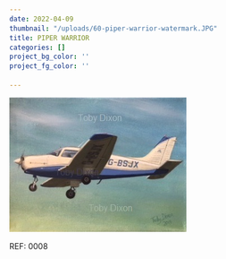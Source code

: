 ```yaml
---
date: 2022-04-09
thumbnail: "/uploads/60-piper-warrior-watermark.JPG"
title: PIPER WARRIOR
categories: []
project_bg_color: ''
project_fg_color: ''

---
```

![](/uploads/60-piper-warrior-watermark.JPG)

REF: 0008
